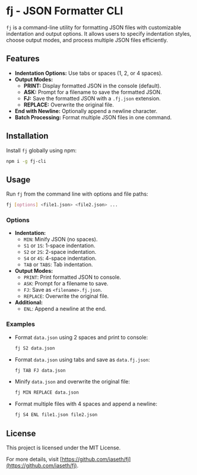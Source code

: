 
# fj - JSON Formatter CLI  

`fj` is a command-line utility for formatting JSON files with customizable indentation and output options. It allows users to specify indentation styles, choose output modes, and process multiple JSON files efficiently.  

## Features  

- **Indentation Options:** Use tabs or spaces (1, 2, or 4 spaces).  
- **Output Modes:**  
  - **PRINT:** Display formatted JSON in the console (default).  
  - **ASK:** Prompt for a filename to save the formatted JSON.  
  - **FJ:** Save the formatted JSON with a `.fj.json` extension.  
  - **REPLACE:** Overwrite the original file.  
- **End with Newline:** Optionally append a newline character.  
- **Batch Processing:** Format multiple JSON files in one command.  

## Installation  

Install `fj` globally using npm:  

```bash
npm i -g fj-cli
```

## Usage  

Run `fj` from the command line with options and file paths:  

```bash
fj [options] <file1.json> <file2.json> ...
```

### Options  

- **Indentation:**  
  - `MIN`: Minify JSON (no spaces).  
  - `S1` or `1S`: 1-space indentation.  
  - `S2` or `2S`: 2-space indentation.  
  - `S4` or `4S`: 4-space indentation.  
  - `TAB` or `TABS`: Tab indentation.  
- **Output Modes:**  
  - `PRINT`: Print formatted JSON to console.  
  - `ASK`: Prompt for a filename to save.  
  - `FJ`: Save as `<filename>.fj.json`.  
  - `REPLACE`: Overwrite the original file.  
- **Additional:**  
  - `ENL`: Append a newline at the end.  

### Examples  

- Format `data.json` using 2 spaces and print to console:  
  ```bash
  fj S2 data.json
  ```
- Format `data.json` using tabs and save as `data.fj.json`:  
  ```bash
  fj TAB FJ data.json
  ```
- Minify `data.json` and overwrite the original file:  
  ```bash
  fj MIN REPLACE data.json
  ```
- Format multiple files with 4 spaces and append a newline:  
  ```bash
  fj S4 ENL file1.json file2.json
  ```

## License  

This project is licensed under the MIT License.  

For more details, visit [https://github.com/iaseth/fj](https://github.com/iaseth/fj).  
